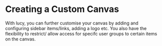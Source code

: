 # Creating a Custom Canvas

With lucy, you can further customise your canvas by adding and configuring sidebar items/links, adding a logo etc. You also have the flexibility to restrict/ allow access for specifc user groups to certain items on the canvas.
